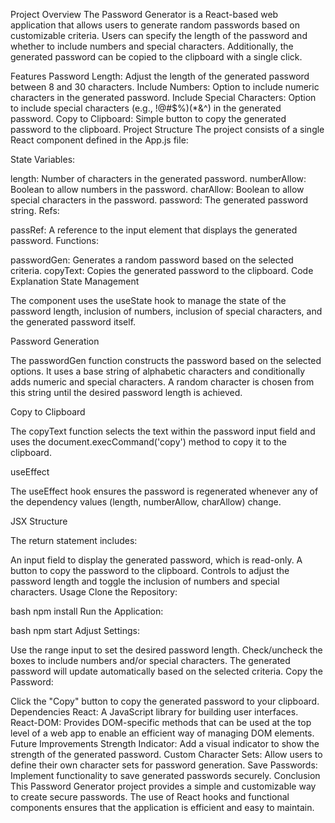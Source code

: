 Project Overview
The Password Generator is a React-based web application that allows users to generate random passwords based on customizable criteria. Users can specify the length of the password and whether to include numbers and special characters. Additionally, the generated password can be copied to the clipboard with a single click.

Features
Password Length: Adjust the length of the generated password between 8 and 30 characters.
Include Numbers: Option to include numeric characters in the generated password.
Include Special Characters: Option to include special characters (e.g., !@#$%)(*&^) in the generated password.
Copy to Clipboard: Simple button to copy the generated password to the clipboard.
Project Structure
The project consists of a single React component defined in the App.js file:

State Variables:

length: Number of characters in the generated password.
numberAllow: Boolean to allow numbers in the password.
charAllow: Boolean to allow special characters in the password.
password: The generated password string.
Refs:

passRef: A reference to the input element that displays the generated password.
Functions:

passwordGen: Generates a random password based on the selected criteria.
copyText: Copies the generated password to the clipboard.
Code Explanation
State Management

The component uses the useState hook to manage the state of the password length, inclusion of numbers, inclusion of special characters, and the generated password itself.

Password Generation

The passwordGen function constructs the password based on the selected options. It uses a base string of alphabetic characters and conditionally adds numeric and special characters. A random character is chosen from this string until the desired password length is achieved.

Copy to Clipboard

The copyText function selects the text within the password input field and uses the document.execCommand('copy') method to copy it to the clipboard.

useEffect

The useEffect hook ensures the password is regenerated whenever any of the dependency values (length, numberAllow, charAllow) change.

JSX Structure

The return statement includes:

An input field to display the generated password, which is read-only.
A button to copy the password to the clipboard.
Controls to adjust the password length and toggle the inclusion of numbers and special characters.
Usage
Clone the Repository:

bash
npm install
Run the Application:

bash
npm start
Adjust Settings:

Use the range input to set the desired password length.
Check/uncheck the boxes to include numbers and/or special characters.
The generated password will update automatically based on the selected criteria.
Copy the Password:

Click the "Copy" button to copy the generated password to your clipboard.
Dependencies
React: A JavaScript library for building user interfaces.
React-DOM: Provides DOM-specific methods that can be used at the top level of a web app to enable an efficient way of managing DOM elements.
Future Improvements
Strength Indicator: Add a visual indicator to show the strength of the generated password.
Custom Character Sets: Allow users to define their own character sets for password generation.
Save Passwords: Implement functionality to save generated passwords securely.
Conclusion
This Password Generator project provides a simple and customizable way to create secure passwords. The use of React hooks and functional components ensures that the application is efficient and easy to maintain.

